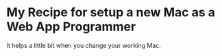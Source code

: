 # My Recipe for setup a new Mac as a Web App Programmer

It helps a little bit when you change your working Mac.
